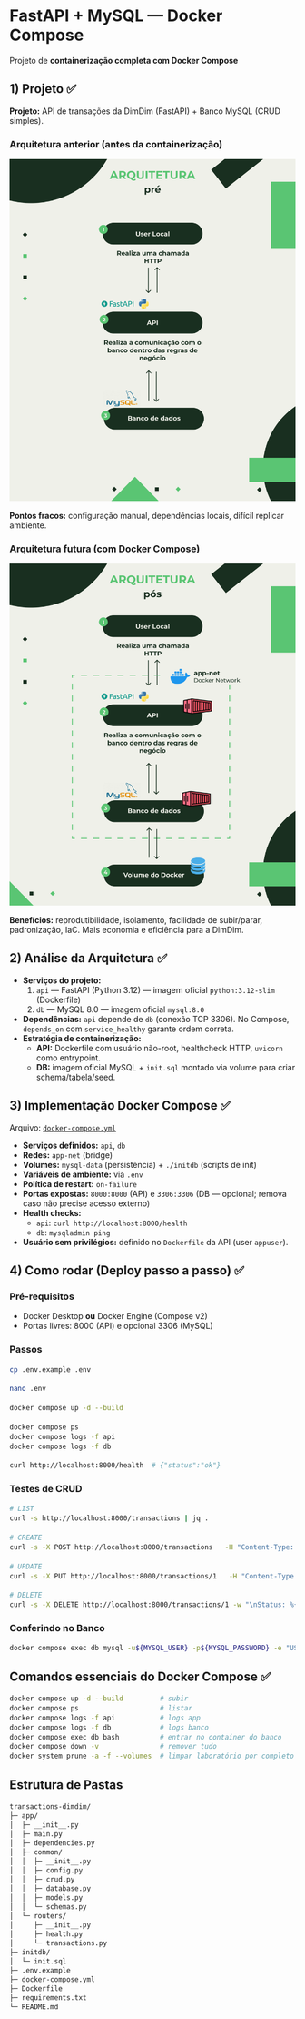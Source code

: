 # FastAPI + MySQL — Docker Compose

Projeto de **containerização completa com Docker Compose**

## 1) Projeto ✅
**Projeto:** API de transações da DimDim (FastAPI) + Banco MySQL (CRUD simples).  

### Arquitetura anterior (antes da containerização)

![Arquitetura anterior](arquitetura-pre.png)

**Pontos fracos:** configuração manual, dependências locais, difícil replicar ambiente.

### Arquitetura futura (com Docker Compose)

![Arquitetura atual](arquitetura-pos.png)

**Benefícios:** reprodutibilidade, isolamento, facilidade de subir/parar, padronização, IaC. Mais economia e eficiência para a DimDim.

## 2) Análise da Arquitetura ✅
- **Serviços do projeto:**
  1. `api` — FastAPI (Python 3.12) — imagem oficial `python:3.12-slim` (Dockerfile)  
  2. `db` — MySQL 8.0 — imagem oficial `mysql:8.0`
- **Dependências:** `api` depende de `db` (conexão TCP 3306). No Compose, `depends_on` com `service_healthy` garante ordem correta.
- **Estratégia de containerização:**
  - **API:** Dockerfile com usuário não-root, healthcheck HTTP, `uvicorn` como entrypoint.
  - **DB:** imagem oficial MySQL + `init.sql` montado via volume para criar schema/tabela/seed.

## 3) Implementação Docker Compose ✅
Arquivo: [`docker-compose.yml`](./docker-compose.yml)

- **Serviços definidos:** `api`, `db`
- **Redes:** `app-net` (bridge)
- **Volumes:** `mysql-data` (persistência) + `./initdb` (scripts de init)
- **Variáveis de ambiente:** via `.env`
- **Política de restart:** `on-failure`
- **Portas expostas:** `8000:8000` (API) e `3306:3306` (DB — opcional; remova caso não precise acesso externo)
- **Health checks:**
  - `api`: `curl http://localhost:8000/health`
  - `db`: `mysqladmin ping`
- **Usuário sem privilégios:** definido no `Dockerfile` da API (user `appuser`).

## 4) Como rodar (Deploy passo a passo) ✅
### Pré-requisitos
- Docker Desktop **ou** Docker Engine (Compose v2)
- Portas livres: 8000 (API) e opcional 3306 (MySQL)

### Passos
```bash
cp .env.example .env

nano .env  

docker compose up -d --build

docker compose ps
docker compose logs -f api 
docker compose logs -f db

curl http://localhost:8000/health  # {"status":"ok"}
```

### Testes de CRUD
```bash
# LIST
curl -s http://localhost:8000/transactions | jq .

# CREATE
curl -s -X POST http://localhost:8000/transactions   -H "Content-Type: application/json"   -d '{"descricao":"Compra supermercado","valor":150.75}' | jq .

# UPDATE
curl -s -X PUT http://localhost:8000/transactions/1   -H "Content-Type: application/json"   -d '{"descricao":"Compra supermercado - ALTERADO","valor":151.00}' | jq .

# DELETE
curl -s -X DELETE http://localhost:8000/transactions/1 -w "\nStatus: %{http_code}\n" -o /dev/null
```

### Conferindo no Banco
```bash
docker compose exec db mysql -u${MYSQL_USER} -p${MYSQL_PASSWORD} -e "USE ${MYSQL_DATABASE}; SELECT * FROM transactions;"
```

## Comandos essenciais do Docker Compose ✅
```bash
docker compose up -d --build         # subir
docker compose ps                    # listar
docker compose logs -f api           # logs app
docker compose logs -f db            # logs banco
docker compose exec db bash          # entrar no container do banco
docker compose down -v               # remover tudo
docker system prune -a -f --volumes  # limpar laboratório por completo
```

## Estrutura de Pastas
```
transactions-dimdim/
├─ app/
│  ├─ __init__.py
│  ├─ main.py
│  ├─ dependencies.py
│  ├─ common/
│  │  ├─ __init__.py
│  │  ├─ config.py
│  │  ├─ crud.py
│  │  ├─ database.py
│  │  ├─ models.py
│  │  └─ schemas.py
│  └─ routers/
│     ├─ __init__.py
│     ├─ health.py
│     └─ transactions.py
├─ initdb/
│  └─ init.sql
├─ .env.example
├─ docker-compose.yml
├─ Dockerfile
├─ requirements.txt
└─ README.md
```
